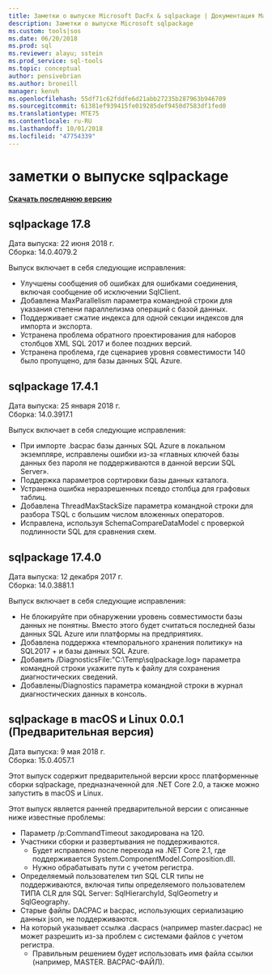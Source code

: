 ```yaml
---
title: Заметки о выпуске Microsoft DacFx & sqlpackage | Документация Майкрософт
description: Заметки о выпуске Microsoft sqlpackage
ms.custom: tools|sos
ms.date: 06/20/2018
ms.prod: sql
ms.reviewer: alayu; sstein
ms.prod_service: sql-tools
ms.topic: conceptual
author: pensivebrian
ms.author: broneill
manager: kenvh
ms.openlocfilehash: 55df71c62fddfe6d21abb27235b287963b946709
ms.sourcegitcommit: 61381ef939415fe019285def9450d7583df1fed0
ms.translationtype: MTE75
ms.contentlocale: ru-RU
ms.lasthandoff: 10/01/2018
ms.locfileid: "47754339"
---
```

# <a name="sqlpackage-release-notes"></a>заметки о выпуске sqlpackage

**[Скачать последнюю версию](sqlpackage-download.md)**

## <a name="sqlpackage-178"></a>sqlpackage 17.8

Дата выпуска: 22 июня 2018 г.  
Сборка: 14.0.4079.2  

Выпуск включает в себя следующие исправления:

- Улучшены сообщения об ошибках для ошибками соединения, включая сообщение об исключении SqlClient.
- Добавлена MaxParallelism параметра командной строки для указания степени параллелизма операций с базой данных.
- Поддерживает сжатие индекса для одной секции индексов для импорта и экспорта.
- Устранена проблема обратного проектирования для наборов столбцов XML SQL 2017 и более поздних версий.
- Устранена проблема, где сценариев уровня совместимости 140 было пропущено, для базы данных SQL Azure.

## <a name="sqlpackage-1741"></a>sqlpackage 17.4.1

Дата выпуска: 25 января 2018 г.  
Сборка: 14.0.3917.1

Выпуск включает в себя следующие исправления:

- При импорте .bacpac базы данных SQL Azure в локальном экземпляре, исправлены ошибки из-за «главных ключей базы данных без пароля не поддерживаются в данной версии SQL Server».
- Поддержка параметров сортировки базы данных каталога.
- Устранена ошибка неразрешенных псевдо столбца для графовых таблиц.
- Добавлена ThreadMaxStackSize параметра командной строки для разбора TSQL с большим числом вложенных операторов.
- Исправлена, используя SchemaCompareDataModel с проверкой подлинности SQL для сравнения схем.

## <a name="sqlpackage-1740"></a>sqlpackage 17.4.0

Дата выпуска: 12 декабря 2017 г.  
Сборка: 14.0.3881.1

Выпуск включает в себя следующие исправления:

- Не блокируйте при обнаружении уровень совместимости базы данных не понятны. Вместо этого будет считаться последней базы данных SQL Azure или платформы на предприятиях.
- Добавлена поддержка «темпорального хранения политику» на SQL2017 + и базы данных SQL Azure.
- Добавить /DiagnosticsFile:"C:\Temp\sqlpackage.log» параметра командной строки укажите путь к файлу для сохранения диагностических сведений.
- Добавлены/Diagnostics параметра командной строки в журнал диагностических данных в консоль.

## <a name="sqlpackage-on-macos-and-linux-001-preview"></a>sqlpackage в macOS и Linux 0.0.1 (Предварительная версия)

Дата выпуска: 9 мая 2018 г.  
Сборка: 15.0.4057.1

Этот выпуск содержит предварительной версии кросс платформенные сборки sqlpackage, предназначенной для .NET Core 2.0, а также можно запустить в macOS и Linux. 

Этот выпуск является ранней предварительной версии с описанные ниже известные проблемы:

- Параметр /p:CommandTimeout закодирована на 120.
- Участники сборки и развертывания не поддерживаются.
  - Будет исправлено после перехода на .NET Core 2.1, где поддерживается System.ComponentModel.Composition.dll.
  - Нужно обрабатывать пути с учетом регистра.
- Определяемый пользователем тип SQL CLR типы не поддерживаются, включая типы определяемого пользователем ТИПА CLR для SQL Server: SqlHierarchyId, SqlGeometry и SqlGeography.
- Старые файлы DACPAC и bacpac, использующих сериализацию данных json, не поддерживаются.
- На который указывает ссылка .dacpacs (например master.dacpac) не может разрешить из-за проблем с системами файлов с учетом регистра.
  - Правильным решением будет использовать имя файла ссылки (например, MASTER. BACPAC-ФАЙЛ).

